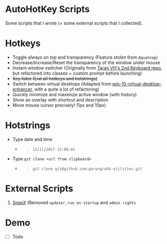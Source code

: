 # AutoHotKey Scripts

Some scripts that I wrote (+ some external scripts that I collected).

# Hotkeys

- Toggle always on top and transparency (Feature stolen from `AquaSnap`)
- Decrease/Increase/Reset the transparency of the window under mouse
- Instant window switcher (Originally from [Taran VH's 2nd Keyboard repo](https://github.com/TaranVH/2nd-keyboard), but refactored into classes + custom prompt before launching)
- ~~Key lister (List all hotkeys and hotstrings)~~
- Switch between virtual desktops (Adapted from [win-10-virtual-desktop-enhancer](https://github.com/sdias/win-10-virtual-desktop-enhancer), with a quite a lot of refactoring)
- Quickly minimize and maximize active window (with history)
- Show an overlay with shortcut and description
- Move mouse cursor precisely! (1px and 10px)

# Hotstrings

- Type date and time
    - > `12/11/2017 13:08:42`
- Type `git clone <url from clipboard>`
    - > `git clone git@github.com:garyng/ahk-utilities.git`

# External Scripts

1. [SnapX](https://github.com/benallred/SnapX) (Removed `updater`, `run on startup` and `admin rights`

# Demo

- [ ] Todo